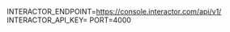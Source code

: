 INTERACTOR_ENDPOINT=https://console.interactor.com/api/v1/
INTERACTOR_API_KEY=<your-api-key>
PORT=4000
